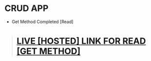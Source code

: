 # CRUD APP
 - Get Method Completed [Read]
 ># [LIVE [HOSTED] LINK FOR READ [GET METHOD]](https://brijesh8128-crud-app.vercel.app/ "GET METHOD")
